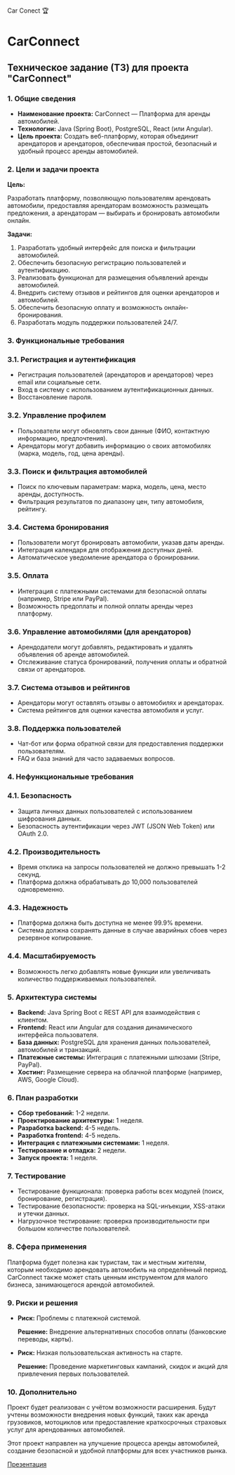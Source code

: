 Car Conect 🏆

# CarConnect

## Техническое задание (ТЗ) для проекта **"CarConnect"**

### 1. Общие сведения

- **Наименование проекта:** CarConnect — Платформа для аренды автомобилей.
- **Технологии:** Java (Spring Boot), PostgreSQL, React (или Angular).
- **Цель проекта:** Создать веб-платформу, которая объединит арендаторов и арендаторов, обеспечивая простой, безопасный и удобный процесс аренды автомобилей.

### 2. Цели и задачи проекта

**Цель:**

Разработать платформу, позволяющую пользователям арендовать автомобили, предоставляя арендаторам возможность размещать предложения, а арендаторам — выбирать и бронировать автомобили онлайн.

**Задачи:**

1. Разработать удобный интерфейс для поиска и фильтрации автомобилей.
2. Обеспечить безопасную регистрацию пользователей и аутентификацию.
3. Реализовать функционал для размещения объявлений аренды автомобилей.
4. Внедрить систему отзывов и рейтингов для оценки арендаторов и автомобилей.
5. Обеспечить безопасную оплату и возможность онлайн-бронирования.
6. Разработать модуль поддержки пользователей 24/7.

### 3. Функциональные требования

### 3.1. Регистрация и аутентификация

- Регистрация пользователей (арендаторов и арендаторов) через email или социальные сети.
- Вход в систему с использованием аутентификационных данных.
- Восстановление пароля.

### 3.2. Управление профилем

- Пользователи могут обновлять свои данные (ФИО, контактную информацию, предпочтения).
- Арендаторы могут добавить информацию о своих автомобилях (марка, модель, год, цена аренды).

### 3.3. Поиск и фильтрация автомобилей

- Поиск по ключевым параметрам: марка, модель, цена, место аренды, доступность.
- Фильтрация результатов по диапазону цен, типу автомобиля, рейтингу.

### 3.4. Система бронирования

- Пользователи могут бронировать автомобили, указав даты аренды.
- Интеграция календаря для отображения доступных дней.
- Автоматическое уведомление арендатора о бронировании.

### 3.5. Оплата

- Интеграция с платежными системами для безопасной оплаты (например, Stripe или PayPal).
- Возможность предоплаты и полной оплаты аренды через платформу.

### 3.6. Управление автомобилями (для арендаторов)

- Арендодатели могут добавлять, редактировать и удалять объявления об аренде автомобилей.
- Отслеживание статуса бронирований, получения оплаты и обратной связи от арендаторов.

### 3.7. Система отзывов и рейтингов

- Арендаторы могут оставлять отзывы о автомобилях и арендаторах.
- Система рейтингов для оценки качества автомобиля и услуг.

### 3.8. Поддержка пользователей

- Чат-бот или форма обратной связи для предоставления поддержки пользователям.
- FAQ и база знаний для часто задаваемых вопросов.

### 4. Нефункциональные требования

### 4.1. Безопасность

- Защита личных данных пользователей с использованием шифрования данных.
- Безопасность аутентификации через JWT (JSON Web Token) или OAuth 2.0.

### 4.2. Производительность

- Время отклика на запросы пользователей не должно превышать 1-2 секунд.
- Платформа должна обрабатывать до 10,000 пользователей одновременно.

### 4.3. Надежность

- Платформа должна быть доступна не менее 99.9% времени.
- Система должна сохранять данные в случае аварийных сбоев через резервное копирование.

### 4.4. Масштабируемость

- Возможность легко добавлять новые функции или увеличивать количество поддерживаемых пользователей.

### 5. Архитектура системы

- **Backend:** Java Spring Boot с REST API для взаимодействия с клиентом.
- **Frontend:** React или Angular для создания динамического интерфейса пользователя.
- **База данных:** PostgreSQL для хранения данных пользователей, автомобилей и транзакций.
- **Платежные системы:** Интеграция с платежными шлюзами (Stripe, PayPal).
- **Хостинг:** Размещение сервера на облачной платформе (например, AWS, Google Cloud).

### 6. План разработки

- **Сбор требований:** 1-2 недели.
- **Проектирование архитектуры:** 1 неделя.
- **Разработка backend:** 4-5 недель.
- **Разработка frontend:** 4-5 недель.
- **Интеграция с платежными системами:** 1 неделя.
- **Тестирование и отладка:** 2 недели.
- **Запуск проекта:** 1 неделя.

### 7. Тестирование

- Тестирование функционала: проверка работы всех модулей (поиск, бронирование, регистрация).
- Тестирование безопасности: проверка на SQL-инъекции, XSS-атаки и утечки данных.
- Нагрузочное тестирование: проверка производительности при большом количестве пользователей.

### 8. Сфера применения

Платформа будет полезна как туристам, так и местным жителям, которым необходимо арендовать автомобиль на определённый период. CarConnect также может стать ценным инструментом для малого бизнеса, занимающегося арендой автомобилей.

### 9. Риски и решения

- **Риск:** Проблемы с платежной системой.
    
    **Решение:** Внедрение альтернативных способов оплаты (банковские переводы, карты).
    
- **Риск:** Низкая пользовательская активность на старте.
    
    **Решение:** Проведение маркетинговых кампаний, скидок и акций для привлечения первых пользователей.
    

### 10. Дополнительно

Проект будет реализован с учётом возможности расширения. Будут учтены возможности внедрения новых функций, таких как аренда грузовиков, мотоциклов или предоставление краткосрочных страховых услуг для арендованных автомобилей.

Этот проект направлен на улучшение процесса аренды автомобилей, создание безопасной и удобной платформы для всех участников рынка.

[Презентация ](https://www.notion.so/14b835a9bc1880aa9730f37cdb2ba95c?pvs=21)
